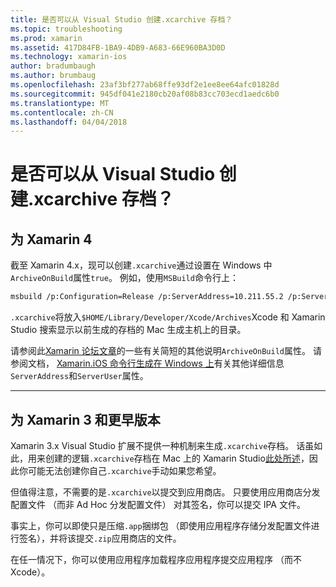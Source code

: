 ```yaml
---
title: 是否可以从 Visual Studio 创建.xcarchive 存档？
ms.topic: troubleshooting
ms.prod: xamarin
ms.assetid: 417D84FB-1BA9-4DB9-A683-66E960BA3D0D
ms.technology: xamarin-ios
author: bradumbaugh
ms.author: brumbaug
ms.openlocfilehash: 23af3bf277ab68ffe93df2e1ee8ee64afc01828d
ms.sourcegitcommit: 945df041e2180cb20af08b83cc703ecd1aedc6b0
ms.translationtype: MT
ms.contentlocale: zh-CN
ms.lasthandoff: 04/04/2018
---
```

# <a name="is-it-possible-to-create-a-xcarchive-archive-from-visual-studio"></a>是否可以从 Visual Studio 创建.xcarchive 存档？

## <a name="for-xamarin-4"></a>为 Xamarin 4

截至 Xamarin 4.x，现可以创建`.xcarchive`通过设置在 Windows 中`ArchiveOnBuild`属性`true`。 例如，使用`MSBuild`命令行上：

```bash
msbuild /p:Configuration=Release /p:ServerAddress=10.211.55.2 /p:ServerUser=xamUser /p:Platform=iPhone /p:ArchiveOnBuild=true /t:"Build" MyProject.csproj
```

`.xcarchive`将放入`$HOME/Library/Developer/Xcode/Archives`Xcode 和 Xamarin Studio 搜索显示以前生成的存档的 Mac 生成主机上的目录。

请参阅此[Xamarin 论坛文章](https://forums.xamarin.com/discussion/comment/156635/#Comment_156635)的一些有关简短的其他说明`ArchiveOnBuild`属性。 请参阅文档， [Xamarin.iOS 命令行生成在 Windows 上](~/ios/get-started/installation/windows/connecting-to-mac/index.md)有关其他详细信息`ServerAddress`和`ServerUser`属性。

* * *

## <a name="for-xamarin-3-and-earlier"></a>为 Xamarin 3 和更早版本

Xamarin 3.x Visual Studio 扩展不提供一种机制来生成`.xcarchive`存档。 话虽如此，用来创建的逻辑`.xcarchive`存档在 Mac 上的 Xamarin Studio[此处所述](https://bugzilla.xamarin.com/show_bug.cgi?id=35#c5)，因此你可能无法创建你自己`.xcarchive`手动如果您希望。

但值得注意，不需要的是`.xcarchive`以提交到应用商店。 只要使用应用商店分发配置文件 （而非 Ad Hoc 分发配置文件） 对其签名，你可以提交 IPA 文件。

事实上，你可以即使只是压缩`.app`捆绑包 （即使用应用程序存储分发配置文件进行签名），并将该提交`.zip`应用商店的文件。

在任一情况下，你可以使用应用程序加载程序应用程序提交应用程序 （而不 Xcode）。

